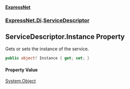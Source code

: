 #### [ExpressNet](ExpressNet.md 'ExpressNet')
### [ExpressNet.Di](ExpressNet.Di.md 'ExpressNet.Di').[ServiceDescriptor](ExpressNet.Di.ServiceDescriptor.md 'ExpressNet.Di.ServiceDescriptor')

## ServiceDescriptor.Instance Property

Gets or sets the instance of the service.

```csharp
public object? Instance { get; set; }
```

#### Property Value
[System.Object](https://docs.microsoft.com/en-us/dotnet/api/System.Object 'System.Object')